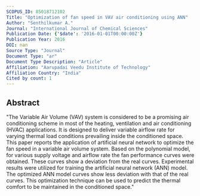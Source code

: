 ```yaml
---
SCOPUS_ID: 85018712102
Title: "Optimization of fan speed in VAV air conditioning using ANN"
Author: "Senthilkumar A."
Journal: "International Journal of Chemical Sciences"
Publication Date: {'$date': '2016-01-01T00:00:00Z'}
Publication Year: 2016
DOI: nan
Source Type: "Journal"
Document Type: "ar"
Document Type Description: "Article"
Affiliation: "Aarupadai Veedu Institute of Technology"
Affiliation Country: "India"
Cited by count: 1
---
```


## Abstract
"The Variable Air Volume (VAV) system is considered to be a promising air conditioning scheme in most of the heating, ventilation and air conditioning (HVAC) applications. It is designed to deliver variable airflow rate for varying thermal load conditions prevailing inside the conditioned space. This paper reports the application of artificial neural network to optimize the fan speed in a variable air volume system. Based on the polynomial model, for various supply voltage and airflow rate the fan performance curves were obtained. These curves show a deviation from the real curves. Experimental results were utilized for training the artificial neural network (ANN) model. The optimized ANN model curves show less deviation with that of the real curves. This optimization technique can be used to predict the thermal comfort to be maintained in the conditioned space."
